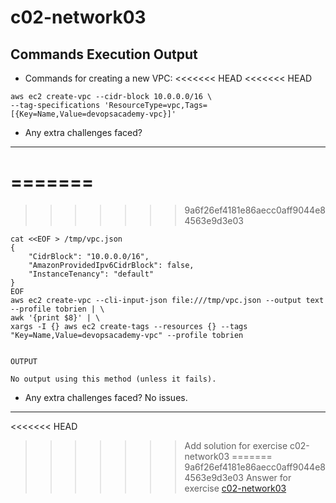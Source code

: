 # c02-network03

## Commands Execution Output

- Commands for creating a new VPC:
<<<<<<< HEAD
<<<<<<< HEAD

```
aws ec2 create-vpc --cidr-block 10.0.0.0/16 \
--tag-specifications 'ResourceType=vpc,Tags=[{Key=Name,Value=devopsacademy-vpc}]'
```

- Any extra challenges faced?

<!-- Don't change anything below this point-->

---

=======
=======
>>>>>>> 9a6f26ef4181e86aecc0aff9044e84563e9d3e03
```
cat <<EOF > /tmp/vpc.json
{
    "CidrBlock": "10.0.0.0/16",
    "AmazonProvidedIpv6CidrBlock": false,
    "InstanceTenancy": "default"
}
EOF
aws ec2 create-vpc --cli-input-json file:///tmp/vpc.json --output text --profile tobrien | \
awk '{print $8}' | \
xargs -I {} aws ec2 create-tags --resources {} --tags "Key=Name,Value=devopsacademy-vpc" --profile tobrien


OUTPUT

No output using this method (unless it fails).

```

- Any extra challenges faced?
No issues.

<!-- Don't change anything below this point-->
***
<<<<<<< HEAD
>>>>>>> Add solution for exercise c02-network03
=======
>>>>>>> 9a6f26ef4181e86aecc0aff9044e84563e9d3e03
Answer for exercise [c02-network03](https://github.com/devopsacademyau/academy/blob/893381c6f0b69434d9e8597d3d4b1c17f9bc1371/classes/02class/exercises/c02-network03/README.md)
